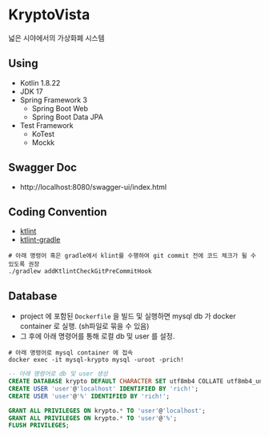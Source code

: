 # KryptoVista
넓은 시야에서의 가상화폐 시스템


## Using
- Kotlin 1.8.22
- JDK 17
- Spring Framework 3
    - Spring Boot Web
    - Spring Boot Data JPA
- Test Framework
    - KoTest
    - Mockk

## Swagger Doc
- http://localhost:8080/swagger-ui/index.html

## Coding Convention
- [ktlint](https://github.com/jlleitschuh/ktlint-gradle)
- [ktlint-gradle](https://github.com/jlleitschuh/ktlint-gradle)

```shell
# 아래 명령어 혹은 gradle에서 klint를 수행하여 git commit 전에 코드 체크가 될 수 있도록 권장
./gradlew addKtlintCheckGitPreCommitHook
```

## Database
- project 에 포함된 `Dockerfile` 을 빌드 및 실행하면 mysql db 가 docker container 로 실행. (sh파일로 묶을 수 있음)
- 그 후에 아래 명령어를 통해 로컬 db 및 user 를 설정.

```shell
# 아래 명령어로 mysql container 에 접속
docker exec -it mysql-krypto mysql -uroot -prich!
```

```sql
-- 아래 명령어로 db 및 user 생성
CREATE DATABASE krypto DEFAULT CHARACTER SET utf8mb4 COLLATE utf8mb4_unicode_ci;
CREATE USER 'user'@'localhost' IDENTIFIED BY 'rich!';
CREATE USER 'user'@'%' IDENTIFIED BY 'rich!';

GRANT ALL PRIVILEGES ON krypto.* TO 'user'@'localhost';
GRANT ALL PRIVILEGES ON krypto.* TO 'user'@'%';
FLUSH PRIVILEGES;
```
